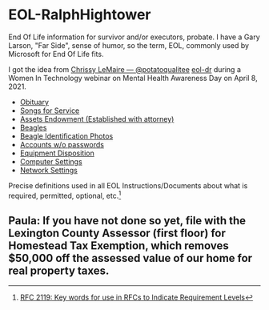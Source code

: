 # EOL-RalphHightower
End Of Life information for survivor and/or executors, probate. I have a Gary Larson, "Far Side", sense of humor, so the term, EOL, commonly used by Microsoft for End Of Life fits.

I got the idea from [Chrissy LeMaire — @potatoqualitee](https://github.com/potatoqualitee) [eol-dr](https://github.com/potatoqualitee/eol-dr) during a Women In Technology webinar on Mental Health Awareness Day on April 8, 2021.
- [Obituary](Obituary.md)
- [Songs for Service](SongsForService.md)
- [Assets Endowment (Established with attorney)](Assets.md)
- [Beagles](Beagles.md)
- [Beagle Identification Photos](BeagleIdentificationPhotos.md)
- [Accounts w/o passwords](Accounts.md)
- [Equipment Disposition](EquipmentDisposition.md)
- [Computer Settings](ComputerSettings.md)
- [Network Settings](NetworkSettings.md)

Precise definitions used in all EOL Instructions/Documents about what is required, permitted, optional, etc.[^11]

[^11]: [RFC 2119: Key words for use in RFCs to Indicate Requirement Levels](https://www.rfc-editor.org/rfc/rfc2119 )

## Paula: If you have not done so yet, file with the Lexington County Assessor (first floor) for Homestead Tax Exemption, which removes $50,000 off the assessed value of our home for real property taxes.
